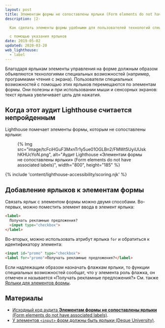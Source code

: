 ```yaml
---
layout: post
title: Элементам формы не сопоставлены ярлыки (Form elements do not have associated labels)
description: |2-

  Как сделать элементы формы удобными для пользователей технологий специальных возможностей

  с помощью указания ярлыков
date: 2019-05-02
updated: 2020-03-20
web_lighthouse:
  - label
---
```


Благодаря ярлыкам элементы управления на форме должным образом объявляются технологиями специальных возможностей (например, программами чтения с экрана). Пользователи специальных возможностей с помощью этих ярлыков перемещаются по элементам формы. Они полезны и при использовании мыши и сенсорных экранов: текст ярлыка увеличивает цель для нажатия.

## Когда этот аудит Lighthouse считается непройденным

Lighthouse помечает элементы формы, которым не сопоставлены ярлыки:

<figure>   {% Img src="image/tcFciHGuF3MxnTr1y5ue01OGLBn2/FMWt5UyiUUskhKHUcYoN.png", alt="Аудит Lighthouse «Элементам формы не сопоставлены ярлыки» (Form elements do not have associated labels)", width="800", height="185" %}</figure>

{% include 'content/lighthouse-accessibility/scoring.njk' %}

## Добавление ярлыков к элементам формы

Связать ярлык с элементом формы можно двумя способами. Во-первых, можно поместить элемент ввода в элемент ярлыка:

```html
<label>
  Получать рекламные предложения?
  <input type="checkbox">
</label>
```

Во-вторых, можно использовать атрибут ярлыка `for` и обратиться к идентификатору элемента:

```html
<input id="promo" type="checkbox">
<label for="promo">Получать рекламные предложения?</label>
```

Если надлежащим образом назначать флажкам ярлыки, то функции специальных возможностей сообщат, что у элемента роль флажка, он отмечен и называется «Получать рекламные предложения?» См. также [Ярлыки для элементов формы](/labels-and-text-alternatives#label-form-elements).

## Материалы

- [Исходный код аудита **Элементам формы не сопоставлены ярлыки** (Form elements do not have associated labels)](https://github.com/GoogleChrome/lighthouse/blob/master/lighthouse-core/audits/accessibility/label.js).
- [У элементов `<input>` форм должны быть ярлыки (Deque University)](https://dequeuniversity.com/rules/axe/3.3/label).

